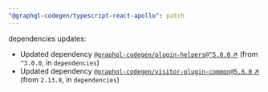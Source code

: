 ```yaml
---
"@graphql-codegen/typescript-react-apollo": patch
---
```

dependencies updates:
  - Updated dependency [`@graphql-codegen/plugin-helpers@^5.0.0` ↗︎](https://www.npmjs.com/package/@graphql-codegen/plugin-helpers/v/5.0.0) (from `^3.0.0`, in `dependencies`)
  - Updated dependency [`@graphql-codegen/visitor-plugin-common@5.6.0` ↗︎](https://www.npmjs.com/package/@graphql-codegen/visitor-plugin-common/v/5.6.0) (from `2.13.8`, in `dependencies`)
